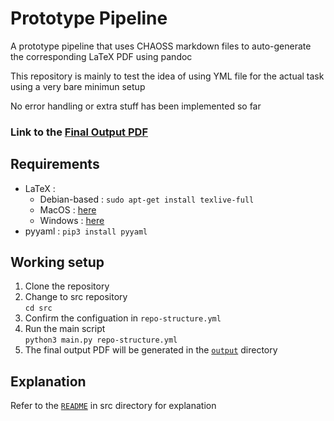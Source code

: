 # Prototype Pipeline

A prototype pipeline that uses CHAOSS markdown files to auto-generate the corresponding LaTeX PDF using pandoc

This repository is mainly to test the idea of using YML file for the actual task using a very bare minimun setup

No error handling or extra stuff has been implemented so far

### Link to the [Final Output PDF](output/output.pdf)

## Requirements

* LaTeX :
  * Debian-based : `sudo apt-get install texlive-full`
  * MacOS : [here](https://tug.org/mactex/)
  * Windows : [here](https://miktex.org/download/#collapse264)
* pyyaml : `pip3 install pyyaml`

## Working setup

1. Clone the repository
2. Change to src repository \
`cd src`
3. Confirm the configuation in `repo-structure.yml`
4. Run the main script \
`python3 main.py repo-structure.yml`
5. The final output PDF will be generated in the [`output`](output) directory

## Explanation

Refer to the [`README`](src) in src directory for explanation
